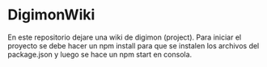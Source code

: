 # DigimonWiki
En este repositorio dejare una wiki de digimon (project). 
Para iniciar el proyecto se debe hacer un npm install para que se instalen los archivos del package.json y luego se hace un npm start en consola.
